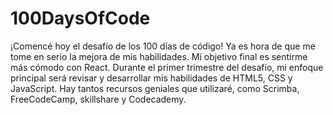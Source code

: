# 100DaysOfCode
¡Comencé hoy el desafío de los 100 días de código! Ya es hora de que me tome en serio la mejora de mis habilidades. Mi objetivo final es sentirme más cómodo con React. Durante el primer trimestre del desafío, mi enfoque principal será revisar y desarrollar mis habilidades de HTML5, CSS y JavaScript. Hay tantos recursos geniales que utilizaré, como Scrimba, FreeCodeCamp, skillshare y Codecademy.
